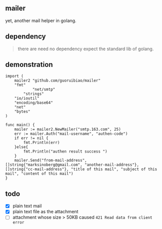 ## mailer

yet, another mail helper in golang.

## dependency

> there are need no dependency expect the standard lib of golang.

## demonstration
```
import (
	mailer2 "github.com/guoruibiao/mailer"
	"fmt"
			"net/smtp"
		"strings"
	"io/ioutil"
	"encoding/base64"
	"net"
	"bytes"
)

func main() {
	mailer := mailer2.NewMailer("smtp.163.com", 25)
	err := mailer.Auth("mail-username", "authen-code")
	if err != nil {
		fmt.Println(err)
	}else{
		fmt.Println("authen result success ")
	}
	mailer.Send("from-mail-address", []string{"marksinoberg@gmail.com", "another-mail-address"}, []string{"cc-mail-address"}, "title of this mail", "subject of this mail", "content of this mail")
}

```

## todo
- [x] plain text mail
- [x] plain text file as the attachment
- [ ] attachment whose size > 50KB caused `421 Read data from client error`